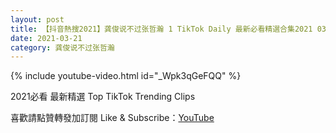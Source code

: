 ```yaml
---
layout: post
title: 【抖音熱搜2021】龚俊说不过张哲瀚 1 TikTok Daily 最新必看精選合集2021 03 21
date: 2021-03-21
category: 龚俊说不过张哲瀚
---
```


{% include youtube-video.html id="_Wpk3qGeFQQ" %}

2021必看 最新精選 Top TikTok Trending Clips

喜歡請點贊轉發加訂閱 Like & Subscribe：[YouTube](https://www.youtube.com/channel/UCAoR7VcanIPd04uEq_GIylA/videos)

